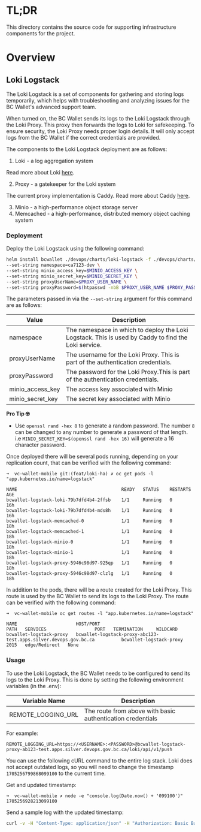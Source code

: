 # TL;DR

This directory contains the source code for supporting infrastructure components for the project.

# Overview

## Loki Logstack

The Loki Logstack is a set of components for gathering and storing logs temporarily, which helps with troubleshooting and analyzing issues for the BC Wallet's advanced support team.

When turned on, the BC Wallet sends its logs to the Loki Logstack through the Loki Proxy. This proxy then forwards the logs to Loki for safekeeping. To ensure security, the Loki Proxy needs proper login details. It will only accept logs from the BC Wallet if the correct credentials are provided.

The components to the Loki Logstack deployment are as follows:

1. Loki - a log aggregation system

Read more about Loki [here](https://grafana.com/oss/loki/).

2. Proxy - a gatekeeper for the Loki system

The current proxy implementation is Caddy. Read more about Caddy [here](https://caddyserver.com/).

3. Minio - a high-performance object storage server
4. Memcached - a high-performance, distributed memory object caching system

### Deployment

Deploy the Loki Logstack using the following command:

```bash
helm install bcwallet ./devops/charts/loki-logstack -f ./devops/charts/loki-logstack/values_dev.yaml \
--set-string namespace=ca7123-dev \
--set-string minio_access_key=$MINIO_ACCESS_KEY \
--set-string minio_secret_key=$MINIO_SECRET_KEY \
--set-string proxyUserName=$PROXY_USER_NAME \
--set-string proxyPassword=$(htpasswd -nbB $PROXY_USER_NAME $PROXY_PASSWORD| awk -F: '{ print $2 }'|tr -d '[:space:]'|base64)
```

The parameters passed in via the `--set-string` argument for this command are as follows:

| Value            | Description                                                                                         |
| ---------------- | --------------------------------------------------------------------------------------------------- |
| namespace        | The namespace in which to deploy the Loki Logstack. This is used by Caddy to find the Loki service. |
| proxyUserName    | The username for the Loki Proxy. This is part of the authentication credentials.                    |
| proxyPassword    | The password for the Loki Proxy.This is part of the authentication credentials.                     |
| minio_access_key | The access key associated with Minio                                                                |
| minio_secret_key | The secret key associated with Minio                                                                |

**Pro Tip 🤓**

- Use `openssl rand -hex 8` to generate a random password. The number `8` can be changed to any number to generate a password of that length. i.e `MINIO_SECRET_KEY=$(openssl rand -hex 16)` will generate a 16 character password.

Once deployed there will be several pods running, depending on your replication count, that can be verified with the following command:

```console
➜  vc-wallet-mobile git:(feat/loki-ha) ✗ oc get pods -l "app.kubernetes.io/name=logstack"

NAME                                       READY   STATUS    RESTARTS   AGE
bcwallet-logstack-loki-79b7dfd4b4-2ffsb    1/1     Running   0          16h
bcwallet-logstack-loki-79b7dfd4b4-mds8h    1/1     Running   0          16h
bcwallet-logstack-memcached-0              1/1     Running   0          18h
bcwallet-logstack-memcached-1              1/1     Running   0          18h
bcwallet-logstack-minio-0                  1/1     Running   0          18h
bcwallet-logstack-minio-1                  1/1     Running   0          18h
bcwallet-logstack-proxy-5946c98d97-925qp   1/1     Running   0          18h
bcwallet-logstack-proxy-5946c98d97-clzlg   1/1     Running   0          18h
```

In addition to the pods, there will be a route created for the Loki Proxy. This route is used by the BC Wallet to send its logs to the Loki Proxy. The route can be verified with the following command:

```console
➜  vc-wallet-mobile oc get routes -l "app.kubernetes.io/name=logstack"

NAME                      HOST/PORT                                                         PATH   SERVICES                  PORT   TERMINATION     WILDCARD
bcwallet-logstack-proxy   bcwallet-logstack-proxy-abc123-test.apps.silver.devops.gov.bc.ca          bcwallet-logstack-proxy   2015   edge/Redirect   None
```

### Usage

To use the Loki Logstack, the BC Wallet needs to be configured to send its logs to the Loki Proxy. This is done by setting the following environment variables (in the .env):

| Variable Name      | Description                                                |
| ------------------ | ---------------------------------------------------------- |
| REMOTE_LOGGING_URL | The route from above with basic authentication credentials |

For example:

```console
REMOTE_LOGGING_URL=https://<USERNAME>:<PASSWORD>@bcwallet-logstack-proxy-ab123-test.apps.silver.devops.gov.bc.ca/loki/api/v1/push
```

You can use the following cURL command to the entire log stack. Loki does not accept outdated logs, so you will need to change the timestamp `1705256799868099100` to the current time.

Get and updated timestamp:

```console
➜  vc-wallet-mobile ✗ node -e "console.log(Date.now() + '099100')"
1705256928213099100
```

Send a sample log with the updated timestamp:

```bash
curl -v -H "Content-Type: application/json" -H "Authorization: Basic Base64-Encoded-USERNAME:PASSWORD" -X POST "https://bcwallet-logstack-proxy-caZZZZ-dev.apps.silver.devops.gov.bc.ca/loki/api/v1/push" --data-raw '{"streams":[{"stream":{"job":"react-native-logs","level":"debug","application":"bc wallet","version":"1.0.1-444","system":"iOS v16.7.4","session_id":"463217"},"values":[["1734028898448000000","{\"message\":\"Successfully connected to WebSocket wss://aries-mediator-agent.blah.gov.bc.ca\"}"]]}]}'
```
